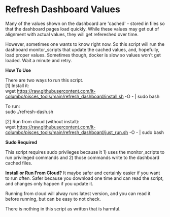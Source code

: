 # Refresh Dashboard Values

Many of the values shown on the dashboard are 'cached' - stored in files so that the dashboard pages load quickly. While these values may get out of alignment with actual values, they will get refereshed over time.

However, sometimes one wants to know right now. So this script will run the dashboard monitor_scripts that update the cached values, and, hopefully, load proper values. Sometimes though, docker is slow so values won't get loaded. Wait a minute and retry.

**How To Use**

There are two ways to run this script.  
[1] Install it:  
wget https://raw.githubusercontent.com/lt-columbo/pisces_tools/main/refresh_dashboard/install.sh -O - | sudo bash  

To run:  
sudo ./refresh-dash.sh

[2] Run from cloud (without install):  
wget https://raw.githubusercontent.com/lt-columbo/pisces_tools/main/refresh_dashboard/just_run.sh -O - | sudo bash  

**Sudo Required**

This script requires sudo privileges because it 1) uses the monitor_scripts to run privileged commands and 2) those commands write to the dashboard cached files.  

**Install or Run From Cloud?**
It maybe safer and certainly easier if you want to run often. Safer because you download one time and can read the script, and changes only happen if you update it.

Running from cloud will alway runs latest version, and you can read it before running, but can be easy to not check.

There is nothing in this script as written that is harmful.
